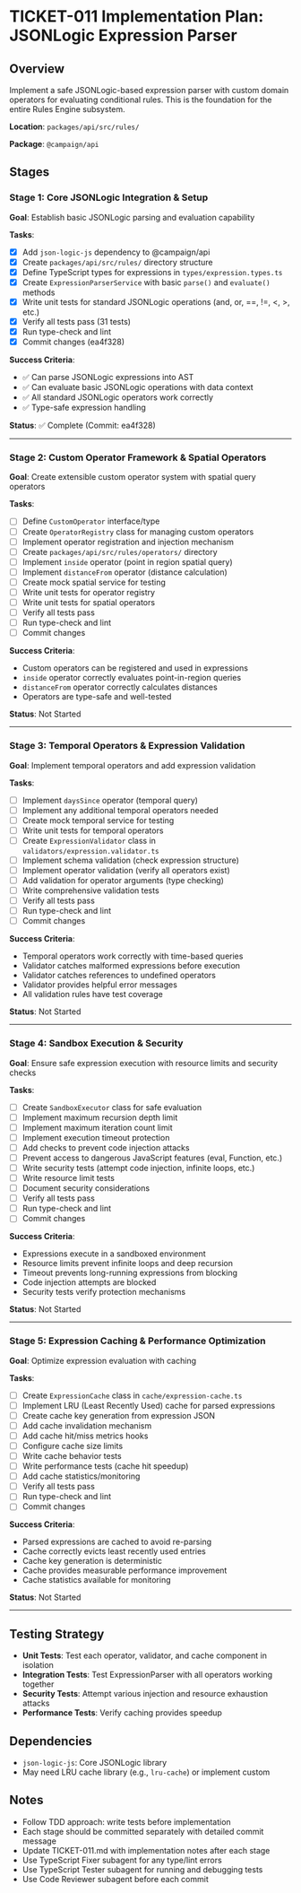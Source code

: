 # TICKET-011 Implementation Plan: JSONLogic Expression Parser

## Overview

Implement a safe JSONLogic-based expression parser with custom domain operators for evaluating conditional rules. This is the foundation for the entire Rules Engine subsystem.

**Location**: `packages/api/src/rules/`

**Package**: `@campaign/api`

## Stages

### Stage 1: Core JSONLogic Integration & Setup

**Goal**: Establish basic JSONLogic parsing and evaluation capability

**Tasks**:

- [x] Add `json-logic-js` dependency to @campaign/api
- [x] Create `packages/api/src/rules/` directory structure
- [x] Define TypeScript types for expressions in `types/expression.types.ts`
- [x] Create `ExpressionParserService` with basic `parse()` and `evaluate()` methods
- [x] Write unit tests for standard JSONLogic operations (and, or, ==, !=, <, >, etc.)
- [x] Verify all tests pass (31 tests)
- [x] Run type-check and lint
- [x] Commit changes (ea4f328)

**Success Criteria**:

- ✅ Can parse JSONLogic expressions into AST
- ✅ Can evaluate basic JSONLogic operations with data context
- ✅ All standard JSONLogic operators work correctly
- ✅ Type-safe expression handling

**Status**: ✅ Complete (Commit: ea4f328)

---

### Stage 2: Custom Operator Framework & Spatial Operators

**Goal**: Create extensible custom operator system with spatial query operators

**Tasks**:

- [ ] Define `CustomOperator` interface/type
- [ ] Create `OperatorRegistry` class for managing custom operators
- [ ] Implement operator registration and injection mechanism
- [ ] Create `packages/api/src/rules/operators/` directory
- [ ] Implement `inside` operator (point in region spatial query)
- [ ] Implement `distanceFrom` operator (distance calculation)
- [ ] Create mock spatial service for testing
- [ ] Write unit tests for operator registry
- [ ] Write unit tests for spatial operators
- [ ] Verify all tests pass
- [ ] Run type-check and lint
- [ ] Commit changes

**Success Criteria**:

- Custom operators can be registered and used in expressions
- `inside` operator correctly evaluates point-in-region queries
- `distanceFrom` operator correctly calculates distances
- Operators are type-safe and well-tested

**Status**: Not Started

---

### Stage 3: Temporal Operators & Expression Validation

**Goal**: Implement temporal operators and add expression validation

**Tasks**:

- [ ] Implement `daysSince` operator (temporal query)
- [ ] Implement any additional temporal operators needed
- [ ] Create mock temporal service for testing
- [ ] Write unit tests for temporal operators
- [ ] Create `ExpressionValidator` class in `validators/expression.validator.ts`
- [ ] Implement schema validation (check expression structure)
- [ ] Implement operator validation (verify all operators exist)
- [ ] Add validation for operator arguments (type checking)
- [ ] Write comprehensive validation tests
- [ ] Verify all tests pass
- [ ] Run type-check and lint
- [ ] Commit changes

**Success Criteria**:

- Temporal operators work correctly with time-based queries
- Validator catches malformed expressions before execution
- Validator catches references to undefined operators
- Validator provides helpful error messages
- All validation rules have test coverage

**Status**: Not Started

---

### Stage 4: Sandbox Execution & Security

**Goal**: Ensure safe expression execution with resource limits and security checks

**Tasks**:

- [ ] Create `SandboxExecutor` class for safe evaluation
- [ ] Implement maximum recursion depth limit
- [ ] Implement maximum iteration count limit
- [ ] Implement execution timeout protection
- [ ] Add checks to prevent code injection attacks
- [ ] Prevent access to dangerous JavaScript features (eval, Function, etc.)
- [ ] Write security tests (attempt code injection, infinite loops, etc.)
- [ ] Write resource limit tests
- [ ] Document security considerations
- [ ] Verify all tests pass
- [ ] Run type-check and lint
- [ ] Commit changes

**Success Criteria**:

- Expressions execute in a sandboxed environment
- Resource limits prevent infinite loops and deep recursion
- Timeout prevents long-running expressions from blocking
- Code injection attempts are blocked
- Security tests verify protection mechanisms

**Status**: Not Started

---

### Stage 5: Expression Caching & Performance Optimization

**Goal**: Optimize expression evaluation with caching

**Tasks**:

- [ ] Create `ExpressionCache` class in `cache/expression-cache.ts`
- [ ] Implement LRU (Least Recently Used) cache for parsed expressions
- [ ] Create cache key generation from expression JSON
- [ ] Add cache invalidation mechanism
- [ ] Add cache hit/miss metrics hooks
- [ ] Configure cache size limits
- [ ] Write cache behavior tests
- [ ] Write performance tests (cache hit speedup)
- [ ] Add cache statistics/monitoring
- [ ] Verify all tests pass
- [ ] Run type-check and lint
- [ ] Commit changes

**Success Criteria**:

- Parsed expressions are cached to avoid re-parsing
- Cache correctly evicts least recently used entries
- Cache key generation is deterministic
- Cache provides measurable performance improvement
- Cache statistics available for monitoring

**Status**: Not Started

---

## Testing Strategy

- **Unit Tests**: Test each operator, validator, and cache component in isolation
- **Integration Tests**: Test ExpressionParser with all operators working together
- **Security Tests**: Attempt various injection and resource exhaustion attacks
- **Performance Tests**: Verify caching provides speedup

## Dependencies

- `json-logic-js`: Core JSONLogic library
- May need LRU cache library (e.g., `lru-cache`) or implement custom

## Notes

- Follow TDD approach: write tests before implementation
- Each stage should be committed separately with detailed commit message
- Update TICKET-011.md with implementation notes after each stage
- Use TypeScript Fixer subagent for any type/lint errors
- Use TypeScript Tester subagent for running and debugging tests
- Use Code Reviewer subagent before each commit
